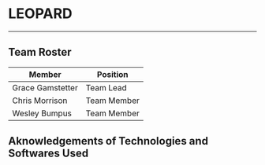 # LEOPARD
---

## Team Roster
| Member | Position |
| --- | --- | 
| Grace Gamstetter | Team Lead |
| Chris Morrison | Team Member |
| Wesley Bumpus | Team Member |

## Aknowledgements of Technologies and Softwares Used

